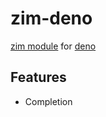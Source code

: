 # zim-deno

[zim module](https://github.com/zimfw/zimfw) for [deno](https://deno.com)

## Features

- Completion
